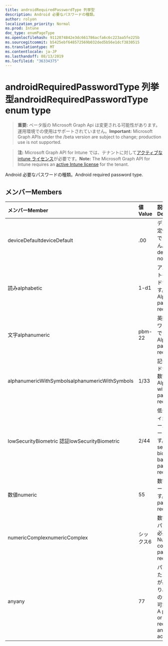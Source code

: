 ```yaml
---
title: androidRequiredPasswordType 列挙型
description: Android 必要なパスワードの種類。
author: rolyon
localization_priority: Normal
ms.prod: Intune
doc_type: enumPageType
ms.openlocfilehash: 9112074842e3dc661786acfa6c6c223aa5fe225b
ms.sourcegitcommit: b5425ebf648572569b032ded5b56e1dcf3830515
ms.translationtype: MT
ms.contentlocale: ja-JP
ms.lasthandoff: 08/13/2019
ms.locfileid: "36334375"
---
```

# <a name="androidrequiredpasswordtype-enum-type"></a><span data-ttu-id="3497c-103">androidRequiredPasswordType 列挙型</span><span class="sxs-lookup"><span data-stu-id="3497c-103">androidRequiredPasswordType enum type</span></span>

> <span data-ttu-id="3497c-104">**重要:** ベータ版の Microsoft Graph Api は変更される可能性があります。運用環境での使用はサポートされていません。</span><span class="sxs-lookup"><span data-stu-id="3497c-104">**Important:** Microsoft Graph APIs under the /beta version are subject to change; production use is not supported.</span></span>

> <span data-ttu-id="3497c-105">**注:** Microsoft Graph API for Intune では、テナントに対して[アクティブな intune ライセンス](https://go.microsoft.com/fwlink/?linkid=839381)が必要です。</span><span class="sxs-lookup"><span data-stu-id="3497c-105">**Note:** The Microsoft Graph API for Intune requires an [active Intune license](https://go.microsoft.com/fwlink/?linkid=839381) for the tenant.</span></span>

<span data-ttu-id="3497c-106">Android 必要なパスワードの種類。</span><span class="sxs-lookup"><span data-stu-id="3497c-106">Android required password type.</span></span>

## <a name="members"></a><span data-ttu-id="3497c-107">メンバー</span><span class="sxs-lookup"><span data-stu-id="3497c-107">Members</span></span>
|<span data-ttu-id="3497c-108">メンバー</span><span class="sxs-lookup"><span data-stu-id="3497c-108">Member</span></span>|<span data-ttu-id="3497c-109">値</span><span class="sxs-lookup"><span data-stu-id="3497c-109">Value</span></span>|<span data-ttu-id="3497c-110">説明</span><span class="sxs-lookup"><span data-stu-id="3497c-110">Description</span></span>|
|:---|:---|:---|
|<span data-ttu-id="3497c-111">deviceDefault</span><span class="sxs-lookup"><span data-stu-id="3497c-111">deviceDefault</span></span>|<span data-ttu-id="3497c-112">.0</span><span class="sxs-lookup"><span data-stu-id="3497c-112">0</span></span>|<span data-ttu-id="3497c-113">デバイスの既定値。意図的ではありません。</span><span class="sxs-lookup"><span data-stu-id="3497c-113">Device default value, no intent.</span></span>|
|<span data-ttu-id="3497c-114">読み</span><span class="sxs-lookup"><span data-stu-id="3497c-114">alphabetic</span></span>|<span data-ttu-id="3497c-115">1-d</span><span class="sxs-lookup"><span data-stu-id="3497c-115">1</span></span>|<span data-ttu-id="3497c-116">アルファベットのパスワードが必要です。</span><span class="sxs-lookup"><span data-stu-id="3497c-116">Alphabetic password required.</span></span>|
|<span data-ttu-id="3497c-117">文字</span><span class="sxs-lookup"><span data-stu-id="3497c-117">alphanumeric</span></span>|<span data-ttu-id="3497c-118">pbm-2</span><span class="sxs-lookup"><span data-stu-id="3497c-118">2</span></span>|<span data-ttu-id="3497c-119">英数字のパスワードが必要です。</span><span class="sxs-lookup"><span data-stu-id="3497c-119">Alphanumeric password required.</span></span>|
|<span data-ttu-id="3497c-120">alphanumericWithSymbols</span><span class="sxs-lookup"><span data-stu-id="3497c-120">alphanumericWithSymbols</span></span>|<span data-ttu-id="3497c-121">1/3</span><span class="sxs-lookup"><span data-stu-id="3497c-121">3</span></span>|<span data-ttu-id="3497c-122">記号パスワードが必要な英数字。</span><span class="sxs-lookup"><span data-stu-id="3497c-122">Alphanumeric with symbols password required.</span></span>|
|<span data-ttu-id="3497c-123">lowSecurityBiometric 認証</span><span class="sxs-lookup"><span data-stu-id="3497c-123">lowSecurityBiometric</span></span>|<span data-ttu-id="3497c-124">2/4</span><span class="sxs-lookup"><span data-stu-id="3497c-124">4</span></span>|<span data-ttu-id="3497c-125">低セキュリティ生体認証ベースのパスワードが必要です。</span><span class="sxs-lookup"><span data-stu-id="3497c-125">Low security biometrics based password required.</span></span>|
|<span data-ttu-id="3497c-126">数値</span><span class="sxs-lookup"><span data-stu-id="3497c-126">numeric</span></span>|<span data-ttu-id="3497c-127">5</span><span class="sxs-lookup"><span data-stu-id="3497c-127">5</span></span>|<span data-ttu-id="3497c-128">数字のパスワードが必要です。</span><span class="sxs-lookup"><span data-stu-id="3497c-128">Numeric password required.</span></span>|
|<span data-ttu-id="3497c-129">numericComplex</span><span class="sxs-lookup"><span data-stu-id="3497c-129">numericComplex</span></span>|<span data-ttu-id="3497c-130">シックス</span><span class="sxs-lookup"><span data-stu-id="3497c-130">6</span></span>|<span data-ttu-id="3497c-131">数字の複雑なパスワードが必要です。</span><span class="sxs-lookup"><span data-stu-id="3497c-131">Numeric complex password required.</span></span>|
|<span data-ttu-id="3497c-132">any</span><span class="sxs-lookup"><span data-stu-id="3497c-132">any</span></span>|<span data-ttu-id="3497c-133">7</span><span class="sxs-lookup"><span data-stu-id="3497c-133">7</span></span>|<span data-ttu-id="3497c-134">パスワードまたはパターンが必要であり、任意のものが受け入れ可能である。</span><span class="sxs-lookup"><span data-stu-id="3497c-134">A password or pattern is required, and any is acceptable.</span></span>|



